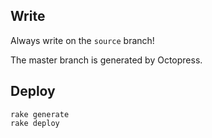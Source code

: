 ## Write

Always write on the `source` branch!

The master branch is generated by Octopress.

## Deploy

```
rake generate
rake deploy
```

